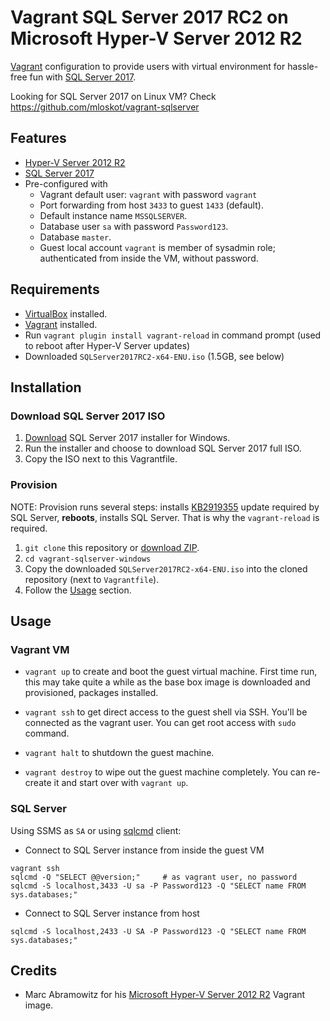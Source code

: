 # Vagrant SQL Server 2017 RC2 on Microsoft Hyper-V Server 2012 R2

[Vagrant](https://www.vagrantup.com/) configuration to provide users with
virtual environment for hassle-free fun with [SQL Server 2017](https://www.microsoft.com/en-us/sql-server/sql-server-2017).

Looking for SQL Server 2017 on Linux VM? Check https://github.com/mloskot/vagrant-sqlserver

## Features

* [Hyper-V Server 2012 R2](https://technet.microsoft.com/en-us/library/hh833684(v=ws.11).aspx)
* [SQL Server 2017](http://www.microsoft.com/en-us/sql-server/sql-server-2017)
* Pre-configured with
  * Vagrant default user: `vagrant` with password `vagrant`
  * Port forwarding from host `3433` to guest `1433` (default).
  * Default instance name `MSSQLSERVER`.
  * Database user `sa` with password `Password123`.
  * Database `master`.
  * Guest local account `vagrant` is member of sysadmin role; authenticated from inside the VM, without password.

## Requirements

* [VirtualBox](https://www.virtualbox.org/) installed.
* [Vagrant](https://www.vagrantup.com/downloads.html) installed.
* Run `vagrant plugin install vagrant-reload` in command prompt (used to reboot after Hyper-V Server updates)
* Downloaded `SQLServer2017RC2-x64-ENU.iso` (1.5GB, see below)

## Installation

### Download SQL Server 2017 ISO

1. [Download](https://www.microsoft.com/en-us/sql-server/sql-server-2017) SQL Server 2017 installer for Windows.
2. Run the installer and choose to download SQL Server 2017 full ISO.
3. Copy the ISO next to this Vagrantfile.

### Provision

NOTE: Provision runs several steps: installs [KB2919355](https://chocolatey.org/packages/kb2919355)
update required by SQL Server, **reboots**, installs SQL Server.
That is why the `vagrant-reload` is required.

1. `git clone` this repository or [download ZIP](https://github.com/mloskot/vagrant-sqlserver/archive/master.zip).
2. `cd vagrant-sqlserver-windows`
3. Copy the downloaded `SQLServer2017RC2-x64-ENU.iso` into the cloned repository (next to `Vagrantfile`).
4. Follow the [Usage](#usage) section.

## Usage

### Vagrant VM

* `vagrant up` to create and boot the guest virtual machine.
First time run, this may take quite a while as the base box image is downloaded
and provisioned, packages installed.

* `vagrant ssh` to get direct access to the guest shell via SSH.
You'll be connected as the vagrant user.
You can get root access with `sudo` command.

* `vagrant halt` to shutdown the guest machine.

* `vagrant destroy` to wipe out the guest machine completely.
You can re-create it and start over with `vagrant up`.

### SQL Server

Using SSMS as `SA` or using [sqlcmd](https://docs.microsoft.com/en-us/sql/tools/sqlcmd-utility) client:

* Connect to SQL Server instance from inside the guest VM

```
vagrant ssh
sqlcmd -Q "SELECT @@version;"     # as vagrant user, no password
sqlcmd -S localhost,3433 -U sa -P Password123 -Q "SELECT name FROM sys.databases;"
```

* Connect to SQL Server instance from host

```
sqlcmd -S localhost,2433 -U SA -P Password123 -Q "SELECT name FROM sys.databases;"
```

## Credits

* Marc Abramowitz for his [Microsoft Hyper-V Server 2012 R2](https://github.com/msabramo/vagrant_hyperv_server_free) Vagrant image.
